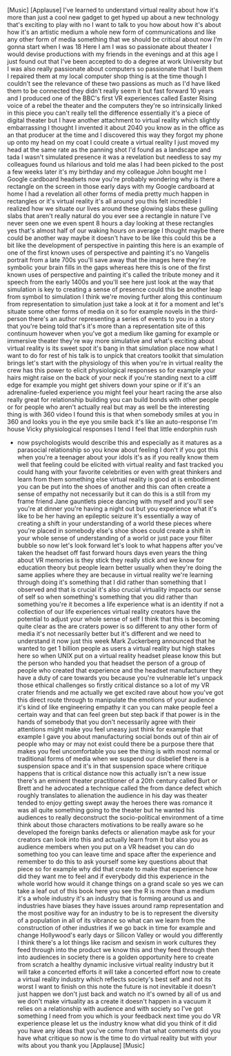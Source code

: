 
[Music]
[Applause]
I&#39;ve learned to understand virtual
reality about how it&#39;s more than just a
cool new gadget to get hyped up about a
new technology that&#39;s exciting to play
with no I want to talk to you how about
how it&#39;s about how it&#39;s an artistic
medium a whole new form of
communications and like any other form
of media something that we should be
critical about now I&#39;m gonna start when
I was 18 Here I am I was so passionate
about theater
I would devise productions with my
friends in the evenings and at this age
I just found out that I&#39;ve been accepted
to do a degree at work University but I
was also really passionate about
computers so passionate that I built
them I repaired them at my local
computer shop thing is at the time
though I couldn&#39;t see the relevance of
these two passions as much as I&#39;d have
liked them to be connected they didn&#39;t
really seem it but fast forward 10 years
and I produced one of the BBC&#39;s first VR
experiences called Easter Rising voice
of a rebel the theater and the computers
they&#39;re so intrinsically linked in this
piece you can&#39;t really tell the
difference essentially it&#39;s a piece of
digital theater but I have another
attachment to virtual reality which
slightly embarrassing I thought I
invented it about 2040 you know as in
the office as an that producer at the
time and I discovered this way they
forgot my phone up onto my head on my
coat I could create a virtual reality I
just moved my head at the same rate as
the panning shot I&#39;d found as a
landscape and tada I wasn&#39;t simulated
presence it was a revelation
but needless to say my colleagues found
us hilarious and told me alas I had been
picked to the post a few weeks later
it&#39;s my birthday and my colleague John
bought me I
Google cardboard headsets now you&#39;re
probably wondering why is there a
rectangle on the screen in those early
days with my Google cardboard at home I
had a revelation all other forms of
media pretty much happen in rectangles
or it&#39;s virtual reality it&#39;s all around
you this felt incredible I realized how
we situate our lives around these
glowing slabs these gulling slabs that
aren&#39;t really natural do you ever see a
rectangle in nature I&#39;ve never seen one
we even spent 8 hours a day looking at
these rectangles yes that&#39;s almost half
of our waking hours on average I thought
maybe there could be another way maybe
it doesn&#39;t have to be like this could
this be a bit like the development of
perspective in painting this here is an
example of one of the first known uses
of perspective and painting it&#39;s no
Vangelis portrait from a late 700s
you&#39;ll save away that the images here
they&#39;re symbolic your brain fills in the
gaps whereas here this is one of the
first known uses of perspective and
painting it&#39;s called the tribute money
and it speech from the early 1400s and
you&#39;ll see here just look at the way
that simulation is key to creating a
sense of presence could this be another
leap from symbol to simulation I think
we&#39;re moving further along this
continuum from representation to
simulation just take a look at it for a
moment and let&#39;s situate some other
forms of media on it so for example
novels in the third-person there&#39;s an
author representing a series of events
to you in a story that you&#39;re being told
that&#39;s it&#39;s more than a representation
site of this continuum
however when you&#39;ve got a medium like
gaming for example or immersive theater
they&#39;re way more simulative and what&#39;s
exciting about virtual reality is its
sweet spot it&#39;s bang in that simulation
place now what I want to do for rest of
his talk is to unpick that creators
toolkit that simulation brings let&#39;s
start with the physiology of this when
you&#39;re in virtual reality the crew
has this power to elicit physiological
responses so for example your hairs
might raise on the back of your neck if
you&#39;re standing next to a cliff edge for
example you might get shivers down your
spine or if it&#39;s an adrenaline-fueled
experience you might feel your heart
racing the arse also really great for
relationship building you can build
bonds with other people or for people
who aren&#39;t actually real but may as well
be the interesting thing is with 360
video I found this is that when somebody
smiles at you in 360 and looks you in
the eye you smile back it&#39;s like an
auto-response I&#39;m house Vicky
physiological responses
I tend I feel that little endorphin rush
- now psychologists would describe this
and especially as it matures as a
parasocial relationship so you know
about feeling I don&#39;t if you got this
when you&#39;re a teenager about your idols
it&#39;s as if you really know them well
that feeling could be elicited with
virtual reality and fast tracked you
could hang with your favorite
celebrities or even with great thinkers
and learn from them something else
virtual reality is good at is embodiment
you can be put into the shoes of another
and this can often create a sense of
empathy not necessarily but it can do
this is a still from my frame friend
Jane gauntlets piece dancing with myself
and you&#39;ll see you&#39;re at dinner you&#39;re
having a night out but you experience
what it&#39;s like to be her having an
epileptic seizure it&#39;s essentially a way
of creating a shift in your
understanding of a world these pieces
where you&#39;re placed in somebody else&#39;s
shoe shoes could create a shift in your
whole sense of understanding of a world
or just pace your filter bubble so now
let&#39;s look forward let&#39;s look to what
happens after you&#39;ve taken the headset
off fast forward hours days even years
the thing about VR memories is they
stick they really stick and we know for
education theory but people learn better
usually when they&#39;re doing the same
applies where they are because in
virtual reality we&#39;re learning through
doing it&#39;s something that I did rather
than something that I observed and that
is crucial it&#39;s also crucial
virtuality impacts our sense of self so
when something&#39;s something that you did
rather than something you&#39;re it becomes
a life experience what is an identity if
not a collection of our life experiences
virtual reality creators have the
potential to adjust your whole sense of
self I think that this is becoming quite
clear as the are craters power is so
different to any other form of media
it&#39;s not necessarily better but it&#39;s
different and we need to understand it
now just this week
Mark Zuckerberg announced that he wanted
to get 1 billion people as users a
virtual reality but high stakes here
so when UNIX put on a virtual reality
headset please know this but the person
who handed you that headset the person
of a group of people who created that
experience and the headset manufacturer
they have a duty of care towards you
because you&#39;re vulnerable let&#39;s unpack
those ethical challenges so firstly
critical distance so a lot of my VR
crater friends and me actually we get
excited rave about how you&#39;ve got this
direct route through to manipulate the
emotions of your audience it&#39;s kind of
like engineering empathy it can you can
make people feel a certain way and that
can feel green but step back if that
power is in the hands of somebody that
you don&#39;t necessarily agree with their
attentions might make you feel uneasy
just think for example that example I
gave you about manufacturing social
bonds out of thin air of people who may
or may not exist could there be a
purpose there that makes you feel
uncomfortable you see the thing is with
most normal or traditional forms of
media when we suspend our disbelief
there is a suspension space and it&#39;s in
that suspension space where critique
happens that is critical distance now
this actually isn&#39;t a new issue there&#39;s
an eminent theater practitioner of a
20th century called Burt or Brett and he
advocated a technique called the from
dance defect which roughly translates to
alienation
the audience in his day was theater
tended to enjoy getting swept away the
heroes there was romance it was all
quite something going to the theater but
he wanted his audiences to really
deconstruct the socio-political
environment of a time think about those
characters motivations to be really
aware so he developed the foreign banks
defects or alienation maybe ask for your
creators can look into this and actually
learn from it but also you as audience
members when you put on a VR headset you
can do something too you can leave time
and space after the experience and
remember to do this to ask yourself some
key questions about that piece so for
example why did that create to make that
experience how did they want me to feel
and if everybody did this experience in
the whole world how would it change
things on a grand scale so yes we can
take a leaf out of this book here you
see the R is more than a medium it&#39;s a
whole industry it&#39;s an industry that is
forming around us and industries have
biases they have issues around ramp
representation and the most positive way
for an industry to be is to represent
the diversity of a population in all of
its vibrance so what can we learn from
the construction of other industries if
we go back in time for example and
change Hollywood&#39;s early days or Silicon
Valley or would you differently I think
there&#39;s a lot things like racism and
sexism in work cultures they feed
through into the product we know this
and they feed through then into
audiences in society there is a golden
opportunity here to create from scratch
a healthy dynamic inclusive virtual
reality industry but it will take a
concerted efforts it will take a
concerted effort now to create a virtual
reality industry which reflects
society&#39;s best self and not its worst I
want to finish on this note the future
is not inevitable it doesn&#39;t just happen
we don&#39;t just
back and watch no it&#39;s owned by all of
us and we don&#39;t make virtuality as a
create it doesn&#39;t happen in a vacuum it
relies on a relationship with audience
and with society so I&#39;ve got something I
need from you which is your feedback
next time you do VR experience please
let us the industry know what did you
think of it did you have any ideas that
you&#39;ve come from that what comments did
you have what critique so now is the
time to do virtual reality but with your
wits about you thank you
[Applause]
[Music]
